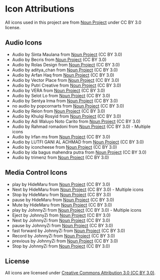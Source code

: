 # Icon Attributions

All icons used in this project are from [Noun Project](https://thenounproject.com/) under CC BY 3.0 license.

## Audio Icons

- Audio by Sinta Maulana from [Noun Project](https://thenounproject.com/browse/icons/term/audio/) (CC BY 3.0)
- Audio by Becris from [Noun Project](https://thenounproject.com/browse/icons/term/audio/) (CC BY 3.0)
- Audio by Rolas Design from [Noun Project](https://thenounproject.com/browse/icons/term/audio/) (CC BY 3.0)
- Audio by aditya_chan from [Noun Project](https://thenounproject.com/browse/icons/term/audio/) (CC BY 3.0)
- Audio by Arfan Haq from [Noun Project](https://thenounproject.com/browse/icons/term/audio/) (CC BY 3.0)
- Audio by Vector Place from [Noun Project](https://thenounproject.com/browse/icons/term/audio/) (CC BY 3.0)
- Audio by Putri Creative from [Noun Project](https://thenounproject.com/browse/icons/term/audio/) (CC BY 3.0)
- Audio by VERA from [Noun Project](https://thenounproject.com/browse/icons/term/audio/) (CC BY 3.0)
- Audio by Selot Lo from [Noun Project](https://thenounproject.com/browse/icons/term/audio/) (CC BY 3.0)
- Audio by Sentya Irma from [Noun Project](https://thenounproject.com/browse/icons/term/audio/) (CC BY 3.0)
- no audio by popcornarts from [Noun Project](https://thenounproject.com/browse/icons/term/no-audio/) (CC BY 3.0)
- Audio by Reion from [Noun Project](https://thenounproject.com/browse/icons/term/audio/) (CC BY 3.0)
- Audio by Khulqi Rosyid from [Noun Project](https://thenounproject.com/browse/icons/term/audio/) (CC BY 3.0)
- Audio by Adi Waluyo Noto Carito from [Noun Project](https://thenounproject.com/browse/icons/term/audio/) (CC BY 3.0)
- Audio by Rahmad romadoni from [Noun Project](https://thenounproject.com/browse/icons/term/audio/) (CC BY 3.0) - Multiple icons
- Audio by Irfan ms from [Noun Project](https://thenounproject.com/browse/icons/term/audio/) (CC BY 3.0)
- Audio by LUTFI GANI AL ACHMAD from [Noun Project](https://thenounproject.com/browse/icons/term/audio/) (CC BY 3.0)
- Audio by iconcheese from [Noun Project](https://thenounproject.com/browse/icons/term/audio/) (CC BY 3.0)
- Audio by ida bagus mahendra putra from [Noun Project](https://thenounproject.com/browse/icons/term/audio/) (CC BY 3.0)
- Audio by trimenz from [Noun Project](https://thenounproject.com/browse/icons/term/audio/) (CC BY 3.0)

## Media Control Icons

- play by HideMaru from [Noun Project](https://thenounproject.com/browse/icons/term/play/) (CC BY 3.0)
- Next by HideMaru from [Noun Project](https://thenounproject.com/browse/icons/term/next/) (CC BY 3.0) - Multiple icons
- Stop by HideMaru from [Noun Project](https://thenounproject.com/browse/icons/term/stop/) (CC BY 3.0)
- pause by HideMaru from [Noun Project](https://thenounproject.com/browse/icons/term/pause/) (CC BY 3.0)
- Mute by HideMaru from [Noun Project](https://thenounproject.com/browse/icons/term/mute/) (CC BY 3.0)
- play by JohnnyZi from [Noun Project](https://thenounproject.com/browse/icons/term/play/) (CC BY 3.0) - Multiple icons
- Eject by JohnnyZi from [Noun Project](https://thenounproject.com/browse/icons/term/eject/) (CC BY 3.0)
- Next by JohnnyZi from [Noun Project](https://thenounproject.com/browse/icons/term/next/) (CC BY 3.0)
- pause by JohnnyZi from [Noun Project](https://thenounproject.com/browse/icons/term/pause/) (CC BY 3.0)
- fast forward by JohnnyZi from [Noun Project](https://thenounproject.com/browse/icons/term/fast-forward/) (CC BY 3.0)
- Record by JohnnyZi from [Noun Project](https://thenounproject.com/browse/icons/term/record/) (CC BY 3.0)
- previous by JohnnyZi from [Noun Project](https://thenounproject.com/browse/icons/term/previous/) (CC BY 3.0)
- Stop by JohnnyZi from [Noun Project](https://thenounproject.com/browse/icons/term/stop/) (CC BY 3.0)

## License

All icons are licensed under [Creative Commons Attribution 3.0 (CC BY 3.0)](https://creativecommons.org/licenses/by/3.0/).
